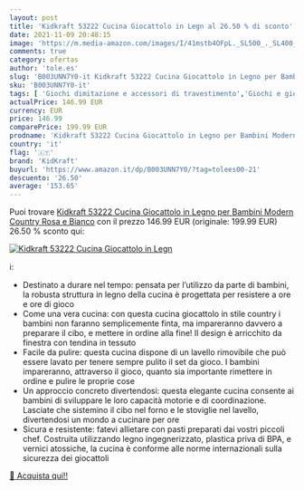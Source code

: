 ```yaml
---
layout: post
title: 'Kidkraft 53222 Cucina Giocattolo in Legn al 26.50 % di sconto'
date: 2021-11-09 20:48:15
image: 'https://m.media-amazon.com/images/I/41mstb4OFpL._SL500_._SL400_.jpg'
comments: true
category: ofertas
author: 'tole.es'
slug: 'B003UNN7Y0-it Kidkraft 53222 Cucina Giocattolo in Legno per Bambini...'
sku: 'B003UNN7Y0-it'
tags: [ 'Giochi dimitazione e accessori di travestimento','Giochi e giocattoli','Prodotti da cucina giocattolo','kidkraft', ]
actualPrice: 146.99 EUR
currency: EUR
price: 146.99
comparePrice: 199.99 EUR
prodname: 'Kidkraft 53222 Cucina Giocattolo in Legno per Bambini Modern Country  Rosa e Bianco'
country: 'it'
flag: '🇮🇹'
brand: 'KidKraft'
buyurl: 'https://www.amazon.it/dp/B003UNN7Y0/?tag=tolees00-21'
descuento: '26.50'
average: '153.65'
---
```


Puoi trovare [Kidkraft 53222 Cucina Giocattolo in Legno per Bambini Modern Country  Rosa e Bianco](https://www.amazon.it/dp/B003UNN7Y0/?tag=tolees00-21) con il prezzo 146.99 EUR (originale: 199.99 EUR) 26.50 % sconto qui:

[![Kidkraft 53222 Cucina Giocattolo in Legn](https://m.media-amazon.com/images/I/41mstb4OFpL._SL500_._SL400_.jpg)](https://www.amazon.it/dp/B003UNN7Y0/?tag=tolees00-21)

ℹ️:

- Destinato a durare nel tempo: pensata per l’utilizzo da parte di bambini, la robusta struttura in legno della cucina è progettata per resistere a ore e ore di gioco
- Come una vera cucina: con questa cucina giocattolo in stile country i bambini non faranno semplicemente finta, ma impareranno davvero a preparare il cibo, e mettere in ordine alla fine! Il design è arricchito da finestra con tendina in tessuto
- Facile da pulire: questa cucina dispone di un lavello rimovibile che può essere lavato per tenere sempre pulito il set da gioco. I bambini impareranno, attraverso il gioco, quanto sia importante rimettere in ordine e pulire le proprie cose
- Un approccio concreto divertendosi: questa elegante cucina consente ai bambini di sviluppare le loro capacità motorie e di coordinazione. Lasciate che sistemino il cibo nel forno e Ie stoviglie nel lavello, divertendosi un mondo a cucinare per ore
- Sicura e resistente: fatevi allietare con pasti preparati dai vostri piccoli chef. Costruita utilizzando legno ingegnerizzato, plastica priva di BPA, e vernici atossiche, la cucina è conforme alle norme internazionali sulla sicurezza dei giocattoli

[🛒 Acquista qui!!](https://www.amazon.it/dp/B003UNN7Y0/?tag=tolees00-21)
